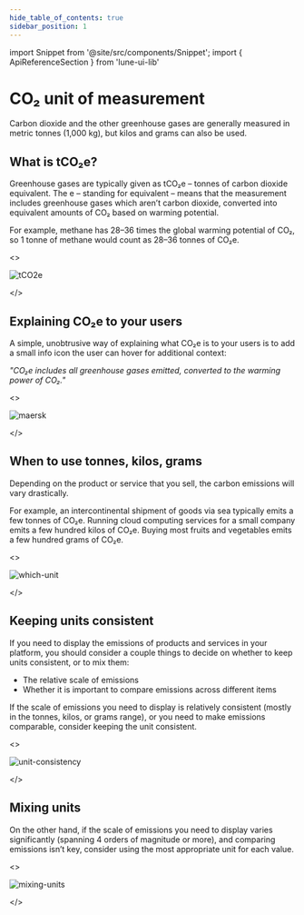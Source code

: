 ```yaml
---
hide_table_of_contents: true
sidebar_position: 1
---
```


import Snippet  from '@site/src/components/Snippet';
import { ApiReferenceSection } from 'lune-ui-lib'

# CO₂ unit of measurement

<div className="sections">

<ApiReferenceSection>

<div className="paragraphSections">

<div>

Carbon dioxide and the other greenhouse gases are generally measured in metric tonnes (1,000 kg), but kilos and grams can also be used.

</div>
<div>

## What is tCO₂e?

Greenhouse gases are typically given as tCO₂e – tonnes of carbon dioxide equivalent. The e – standing for equivalent – means that the measurement includes greenhouse gases which aren’t carbon dioxide, converted into equivalent amounts of CO₂ based on warming potential.

For example, methane has 28–36 times the global warming potential of CO₂, so 1 tonne of methane would count as 28–36 tonnes of CO₂e.

</div>
</div>

<>

![tCO2e](/img/tco2e.png)

</>

</ApiReferenceSection>

<ApiReferenceSection>

<div className="paragraphSections">

<div>

## Explaining CO₂e to your users

A simple, unobtrusive way of explaining what CO₂e is to your users is to add a small info icon the user can hover for additional context:

_"CO₂e includes all greenhouse gases emitted, converted to the warming power of CO₂."_

</div>
</div>

<>

![maersk](/img/maersk.png)

</>

</ApiReferenceSection>



<ApiReferenceSection>

<div className="paragraphSections">

<div>

## When to use tonnes, kilos, grams

Depending on the product or service that you sell, the carbon emissions will vary drastically.

For example, an intercontinental shipment of goods via sea typically emits a few tonnes of CO₂e. Running cloud computing services for a small company emits a few hundred kilos of CO₂e. Buying most fruits and vegetables emits a few hundred grams of CO₂e.

</div>
</div>

<>

![which-unit](/img/which-unit.png)

</>

</ApiReferenceSection>


<ApiReferenceSection>

<div className="paragraphSections">

<div>

## Keeping units consistent

If you need to display the emissions of products and services in your platform, you should consider a couple things to decide on whether to keep units consistent, or to mix them:
* The relative scale of emissions
* Whether it is important to compare emissions across different items

If the scale of emissions you need to display is relatively consistent (mostly in the tonnes, kilos, or grams range), or you need to make emissions comparable, consider keeping the unit consistent.

</div>
</div>

<>

![unit-consistency](/img/unit-consistency.png)

</>

</ApiReferenceSection>

<ApiReferenceSection>

<div className="paragraphSections">

<div>

## Mixing units

On the other hand, if the scale of emissions you need to display varies significantly (spanning 4 orders of magnitude or more), and comparing emissions isn’t key, consider using the most appropriate unit for each value.

</div>
</div>

<>

![mixing-units](/img/mixing-units.png)

</>

</ApiReferenceSection>
</div>
